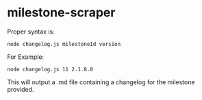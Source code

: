 # milestone-scraper

Proper syntax is:
```
node changelog.js milestoneId version
```

For Example:
```
node changelog.js 11 2.1.8.0
```

This will output a .md file containing a changelog for the milestone provided.
